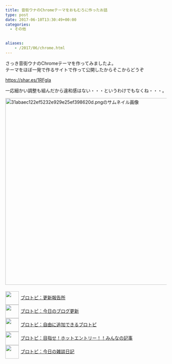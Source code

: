```yaml
---
title: 音街ウナのChromeテーマをおもむろに作ったお話
type: post
date: 2017-06-10T13:30:49+00:00
categories:
  - その他

  
aliases:
    - /2017/06/chrome.html
---
```

さっき音街ウナのChromeテーマを作ってみましたよ。   
テーマをほぼ一発で作るサイトで作って公開したからそこからどうぞ

<https://shar.es/1RFgIa>

一応細かい調整も組んだから違和感はない・・・というわけでもなくね・・・。</p> 

<a href="/image/244bda1e0a45aef51cb4a257fa81379519a59183.webp" data-lightbox="sample"><img alt="31abaec122ef5232e929e25ef398620d.pngのサムネイル画像" src="/image/244bda1e0a45aef51cb4a257fa81379519a59183.webp" class="mt-image-left" style="float: left; margin: 0 20px 20px 0;" width="728" height="582" /></a>

<p style="text-align: left;">
  <a href="https://blogcircle.jp/commu/1911/topic/1"><img src="https://blogcircle.jp/thumb/commu/1911/1" style="width: 3em !important; height: 3em !important; vertical-align: middle; margin-right: .4em;" />ブロトピ：更新報告所</a><br /> <a href="https://blogcircle.jp/commu/414/topic/3"><img src="https://blogcircle.jp/thumb/commu/414/2" style="width: 3em !important; height: 3em !important; vertical-align: middle; margin-right: .4em;" />ブロトピ：今日のブログ更新</a> <br /> <a href="https://blogcircle.jp/commu/583/topic/6"><img src="https://blogcircle.jp/thumb/commu/583/3" style="width: 3em !important; height: 3em !important; vertical-align: middle; margin-right: .4em;" />ブロトピ：自由に追加できるブロトピ</a> <br /> <a href="https://blogcircle.jp/commu/1097/topic/1"><img src="https://blogcircle.jp/thumb/commu/1097/6" style="width: 3em !important; height: 3em !important; vertical-align: middle; margin-right: .4em;" />ブロトピ：目指せ！ホットエントリー！！みんなの記事</a> <br /> <a href="https://blogcircle.jp/commu/29/topic/1"><img src="https://blogcircle.jp/thumb/commu/29/2" style="width: 3em !important; height: 3em !important; vertical-align: middle; margin-right: .4em;" />ブロトピ：今日の雑談日記</a>
</p>